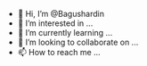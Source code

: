 - 👋 Hi, I’m @Bagushardin
- 👀 I’m interested in ...
- 🌱 I’m currently learning ...
- 💞️ I’m looking to collaborate on ...
- 📫 How to reach me ...

<!---
Bagushardin/Bagushardin is a ✨ special ✨ repository because its `README.md` (this file) appears on your GitHub profile.
You can click the Preview link to take a look at your changes.
--->
